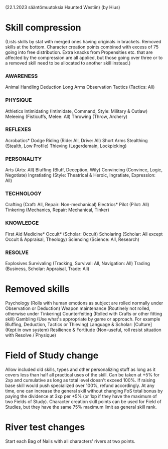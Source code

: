 (22.1.2023 sääntömuutoksia Haunted Westiin)
(by Hius)

# Skill compression
(Lists skills by stat with merged ones having originals in brackets. Removed skills at the bottom.
Character creation points combined with excess of 75 going into free distribution.
Extra knacks from Propensities etc. that are affected by the compression are all applied, but those going over three or to a removed skill need to be allocated to another skill instead.)

### AWARENESS
Animal Handling
Deduction
Long Arms
Observation
Tactics (Tactics: All)

### PHYSIQUE
Athletics
Intimidating (Intimidate, Command, Style: Military & Outlaw)
Meleeing (Fisticuffs, Melee: All)
Throwing (Throw, Archery)

### REFLEXES
Acrobatics*
Dodge
Riding (Ride: All, Drive: All)
Short Arms
Stealthing (Stealth, Low Profile)
Thieving (Legerdemain, Lockpicking)

### PERSONALITY
Arts (Arts: All)
Bluffing (Bluff, Deception, Wily)
Convincing (Convince, Logic, Negotiate)
Ingratiating (Style: Theatrical & Heroic, Ingratiate, Expression: All)

### TECHNOLOGY
Crafting (Craft: All, Repair: Non-mechanical)
Electrics*
Pilot (Pilot: All)
Tinkering (Mechanics, Repair: Mechanical, Tinker)

### KNOWLEDGE
First Aid
Medicine*
Occult* (Scholar: Occult)
Scholaring (Scholar: All except Occult & Appraisal, Theology)
Sciencing (Science: All, Research)

### RESOLVE
Explosives
Survivaling (Tracking, Survival: All, Navigation: All)
Trading (Business, Scholar: Appraisal, Trade: All)


# Removed skills
Psychology (Rolls with human emotions as subject are rolled normally under Observation or Deduction)
Weapon maintenance (Routinely not rolled, otherwise under Tinkering)
Counterfeiting (Rolled with Crafts or other fitting skill)
Gambling (Use what's appropriate by game or approach. For example Bluffing, Deduction, Tactics or Thieving)
Language & Scholar: [Culture] (Kept in own system)
Resilience & Fortitude (Non-useful, roll resist situation with Resolve / Physique)

# Field of Study change
Allow included old skills, types and other personalizing stuff as long as it covers less than half all practical uses of the skill.
Can be taken at +5% for 2xp and cumulative as long as total level doesn't exceed 100%. If raising base skill would push specialized over 100%, refund accordingly.
At any time, one can increase the general skill without changing FoS total bonus by paying the dividence at 3xp per +5% (or 1xp if they have the maximum of two Fields of Study).
Character creation skill points can be used for Field of Studies, but they have the same 75% maximum limit as general skill rank.


# River test changes
Start each Bag of Nails with all characters' rivers at two points.

